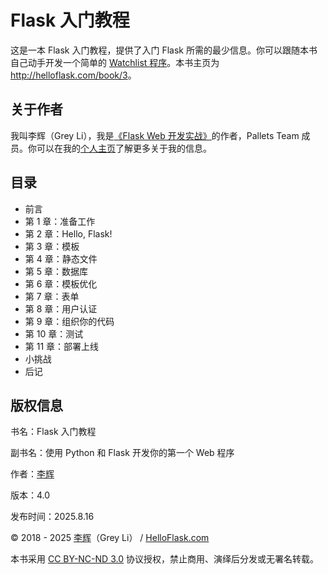 # Flask 入门教程

这是一本 Flask 入门教程，提供了入门 Flask 所需的最少信息。你可以跟随本书自己动手开发一个简单的 [Watchlist 程序](https://github.com/helloflask/watchlist)。本书主页为 <http://helloflask.com/book/3>。


## 关于作者

我叫李辉（Grey Li），我是[《Flask Web 开发实战》](http://helloflask.com/book/1)的作者，Pallets Team 成员。你可以在我的[个人主页](http://greyli.com)了解更多关于我的信息。


## 目录

- 前言
- 第 1 章：准备工作
- 第 2 章：Hello, Flask!
- 第 3 章：模板
- 第 4 章：静态文件
- 第 5 章：数据库
- 第 6 章：模板优化
- 第 7 章：表单
- 第 8 章：用户认证
- 第 9 章：组织你的代码
- 第 10 章：测试
- 第 11 章：部署上线
- 小挑战
- 后记


## 版权信息

书名：Flask 入门教程

副书名：使用 Python 和 Flask 开发你的第一个 Web 程序

作者：[李辉](http://greyli.com)

版本：4.0

发布时间：2025.8.16

© 2018 - 2025 [李辉](http://greyli.com)（Grey Li） / [HelloFlask.com](http://helloflask.com)

本书采用 [CC BY-NC-ND 3.0](https://creativecommons.org/licenses/by-nc-nd/3.0/deed.zh) 协议授权，禁止商用、演绎后分发或无署名转载。
